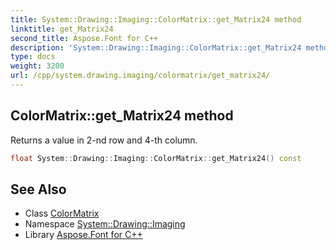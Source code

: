 ```yaml
---
title: System::Drawing::Imaging::ColorMatrix::get_Matrix24 method
linktitle: get_Matrix24
second_title: Aspose.Font for C++
description: 'System::Drawing::Imaging::ColorMatrix::get_Matrix24 method. Returns a value in 2-nd row and 4-th column in C++.'
type: docs
weight: 3200
url: /cpp/system.drawing.imaging/colormatrix/get_matrix24/
---
```

## ColorMatrix::get_Matrix24 method


Returns a value in 2-nd row and 4-th column.

```cpp
float System::Drawing::Imaging::ColorMatrix::get_Matrix24() const
```

## See Also

* Class [ColorMatrix](../)
* Namespace [System::Drawing::Imaging](../../)
* Library [Aspose.Font for C++](../../../)
